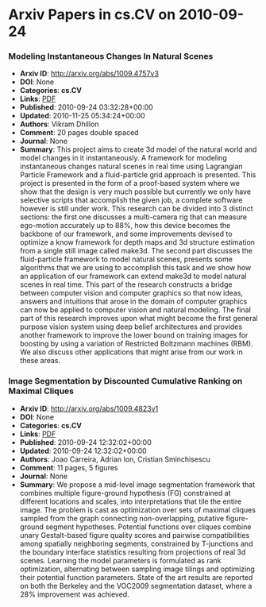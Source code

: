 # Arxiv Papers in cs.CV on 2010-09-24
### Modeling Instantaneous Changes In Natural Scenes
- **Arxiv ID**: http://arxiv.org/abs/1009.4757v3
- **DOI**: None
- **Categories**: **cs.CV**
- **Links**: [PDF](http://arxiv.org/pdf/1009.4757v3)
- **Published**: 2010-09-24 03:32:28+00:00
- **Updated**: 2010-11-25 05:34:24+00:00
- **Authors**: Vikram Dhillon
- **Comment**: 20 pages double spaced
- **Journal**: None
- **Summary**: This project aims to create 3d model of the natural world and model changes in it instantaneously. A framework for modeling instantaneous changes natural scenes in real time using Lagrangian Particle Framework and a fluid-particle grid approach is presented. This project is presented in the form of a proof-based system where we show that the design is very much possible but currently we only have selective scripts that accomplish the given job, a complete software however is still under work. This research can be divided into 3 distinct sections: the first one discusses a multi-camera rig that can measure ego-motion accurately up to 88%, how this device becomes the backbone of our framework, and some improvements devised to optimize a know framework for depth maps and 3d structure estimation from a single still image called make3d. The second part discusses the fluid-particle framework to model natural scenes, presents some algorithms that we are using to accomplish this task and we show how an application of our framework can extend make3d to model natural scenes in real time. This part of the research constructs a bridge between computer vision and computer graphics so that now ideas, answers and intuitions that arose in the domain of computer graphics can now be applied to computer vision and natural modeling. The final part of this research improves upon what might become the first general purpose vision system using deep belief architectures and provides another framework to improve the lower bound on training images for boosting by using a variation of Restricted Boltzmann machines (RBM). We also discuss other applications that might arise from our work in these areas.



### Image Segmentation by Discounted Cumulative Ranking on Maximal Cliques
- **Arxiv ID**: http://arxiv.org/abs/1009.4823v1
- **DOI**: None
- **Categories**: **cs.CV**
- **Links**: [PDF](http://arxiv.org/pdf/1009.4823v1)
- **Published**: 2010-09-24 12:32:02+00:00
- **Updated**: 2010-09-24 12:32:02+00:00
- **Authors**: Joao Carreira, Adrian Ion, Cristian Sminchisescu
- **Comment**: 11 pages, 5 figures
- **Journal**: None
- **Summary**: We propose a mid-level image segmentation framework that combines multiple figure-ground hypothesis (FG) constrained at different locations and scales, into interpretations that tile the entire image. The problem is cast as optimization over sets of maximal cliques sampled from the graph connecting non-overlapping, putative figure-ground segment hypotheses. Potential functions over cliques combine unary Gestalt-based figure quality scores and pairwise compatibilities among spatially neighboring segments, constrained by T-junctions and the boundary interface statistics resulting from projections of real 3d scenes. Learning the model parameters is formulated as rank optimization, alternating between sampling image tilings and optimizing their potential function parameters. State of the art results are reported on both the Berkeley and the VOC2009 segmentation dataset, where a 28% improvement was achieved.



